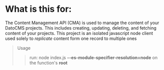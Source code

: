 
# What is this for:
The Content Management API (CMA) is used to manage the content of your DatoCMS projects. This includes creating, updating, deleting, and fetching content of your projects.
This project is an isolated javascript node client used solely to *replicate* content form one record to multiple ones

> Usage
>
>> run: node index.js **--es-module-specifier-resolution=node** on the function's **root**